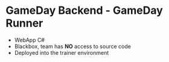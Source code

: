 # GameDay Backend - GameDay Runner

* WebApp C#
* Blackbox, team has **NO** access to source code
* Deployed into the trainer environment